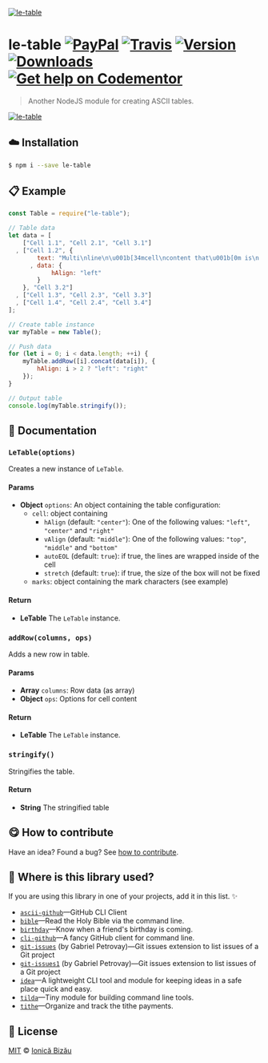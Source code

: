 [![le-table](http://i.imgur.com/BKXaFAa.png)](#)

# le-table [![PayPal](https://img.shields.io/badge/%24-paypal-f39c12.svg)][paypal-donations] [![Travis](https://img.shields.io/travis/IonicaBizau/le-table.svg)](https://travis-ci.org/IonicaBizau/le-table/) [![Version](https://img.shields.io/npm/v/le-table.svg)](https://www.npmjs.com/package/le-table) [![Downloads](https://img.shields.io/npm/dt/le-table.svg)](https://www.npmjs.com/package/le-table) [![Get help on Codementor](https://cdn.codementor.io/badges/get_help_github.svg)](https://www.codementor.io/johnnyb?utm_source=github&utm_medium=button&utm_term=johnnyb&utm_campaign=github)

> Another NodeJS module for creating ASCII tables.

[![le-table](http://i.imgur.com/DwyCfWo.png)](#)

## :cloud: Installation
    
```sh
$ npm i --save le-table
```

            
## :clipboard: Example

        

```js
const Table = require("le-table");

// Table data
let data = [
    ["Cell 1.1", "Cell 2.1", "Cell 3.1"]
  , ["Cell 1.2", {
        text: "Multi\nline\n\u001b[34mcell\ncontent that\u001b[0m is\n left aligned."
      , data: {
            hAlign: "left"
        }
    }, "Cell 3.2"]
  , ["Cell 1.3", "Cell 2.3", "Cell 3.3"]
  , ["Cell 1.4", "Cell 2.4", "Cell 3.4"]
];

// Create table instance
var myTable = new Table();

// Push data
for (let i = 0; i < data.length; ++i) {
    myTable.addRow([i].concat(data[i]), {
        hAlign: i > 2 ? "left": "right"
    });
}

// Output table
console.log(myTable.stringify());
```
    
## :memo: Documentation
        
### `LeTable(options)`
Creates a new instance of `LeTable`.

#### Params
- **Object** `options`: An object containing the table configuration:
  - `cell`: object containing
    - `hAlign` (default: `"center"`): One of the following values: `"left"`, `"center"` and `"right"`
    - `vAlign` (default: `"middle"`): One of the following values: `"top"`, `"middle"` and `"bottom"`
    - `autoEOL` (default: `true`): if true, the lines are wrapped inside of the cell
    - `stretch` (default: `true`): if true, the size of the box will not be fixed
  - `marks`: object containing the mark characters (see example)

#### Return
- **LeTable** The `LeTable` instance.

### `addRow(columns, ops)`
Adds a new row in table.

#### Params
- **Array** `columns`: Row data (as array)
- **Object** `ops`: Options for cell content

#### Return
- **LeTable** The `LeTable` instance.

### `stringify()`
Stringifies the table.

#### Return
- **String** The stringified table

        
## :yum: How to contribute
Have an idea? Found a bug? See [how to contribute][contributing].

## :dizzy: Where is this library used?
If you are using this library in one of your projects, add it in this list. :sparkles:

 - [`ascii-github`](https://npmjs.com/package/ascii-github)—GitHub CLI Client
 - [`bible`](https://github.com/BibleJS/BibleApp)—Read the Holy Bible via the command line.
 - [`birthday`](https://github.com/IonicaBizau/birthday)—Know when a friend's birthday is coming.
 - [`cli-github`](https://github.com/IonicaBizau/cli-github)—A fancy GitHub client for command line.
 - [`git-issues`](https://github.com/softwarescales/git-issues) (by Gabriel Petrovay)—Git issues extension to list issues of a Git project
 - [`git-issues1`](https://github.com/softwarescales/git-issues) (by Gabriel Petrovay)—Git issues extension to list issues of a Git project
 - [`idea`](https://github.com/IonicaBizau/idea)—A lightweight CLI tool and module for keeping ideas in a safe place quick and easy.
 - [`tilda`](https://github.com/IonicaBizau/tilda)—Tiny module for building command line tools.
 - [`tithe`](https://github.com/IonicaBizau/tithe)—Organize and track the tithe payments.

## :scroll: License
    
[MIT][license] © [Ionică Bizău][website]
    
[paypal-donations]: https://www.paypal.com/cgi-bin/webscr?cmd=_s-xclick&hosted_button_id=RVXDDLKKLQRJW
[donate-now]: http://i.imgur.com/6cMbHOC.png

[license]: http://showalicense.com/?fullname=Ionic%C4%83%20Biz%C4%83u%20%3Cbizauionica%40gmail.com%3E%20(http%3A%2F%2Fionicabizau.net)&year=2014#license-mit
[website]: http://ionicabizau.net
[contributing]: /CONTRIBUTING.md
[docs]: /DOCUMENTATION.md